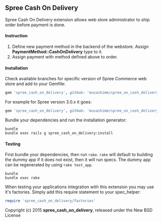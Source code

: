 ## Spree Cash On Delivery

Spree Cash On Delivery extension allows web store administrator to ship order before payment is done.

#### Instruction

1. Define new payment method in the backend of the webstore. Assign **PaymentMethod::CashOnDelivery** type to it.
2. Assign payment with method defined above to order.

#### Installation

Check available branches for specific version of Spree Commerce web store and add to your Gemfile:

```ruby
gem 'spree_cash_on_delivery', github: 'musashimm/spree_on_cash_delivery', branch: <BRANCH_NAME>
```

For example for Spree version 3.0.x it goes:

```ruby
gem 'spree_cash_on_delivery', github: 'musashimm/spree_on_cash_delivery', branch: 3-0-stable
```

Bundle your dependencies and run the installation generator:

```shell
bundle
bundle exec rails g spree_cash_on_delivery:install
```

#### Testing

First bundle your dependencies, then run `rake`. `rake` will default to building the dummy app if it does not exist, then it will run specs. The dummy app can be regenerated by using `rake test_app`.

```shell
bundle
bundle exec rake
```

When testing your applications integration with this extension you may use it's factories.
Simply add this require statement to your spec_helper:

```ruby
require 'spree_cash_on_delivery/factories'
```

Copyright (c) 2015 **spree\_cash\_on\_delivery**, released under the New BSD License

